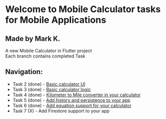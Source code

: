 # Welcome to Mobile Calculator tasks for Mobile Applications
## Made by Mark K.

A new Mobile Calculator in Flutter project<br>
Each branch contains completed Task

## Navigation:

- Task 2 (done) - [Basic calculator UI](https://github.com/mdkostom/MobileCalc/tree/Task-2-Basic-calculator-UI)
- Task 3 (done) - [Basic calculator logic](https://github.com/mdkostom/MobileCalc/tree/Task-3-Basic-calculator-logic)
- Task 4 (done) - [Kilometer to Mile converter in your calculator](https://github.com/mdkostom/MobileCalc/tree/Task-4-Kilometer-to-Mile-converter-in-your-calculator)
- Task 5 (done) - [Add history and persistence to your app](https://github.com/mdkostom/MobileCalc/tree/Task-5-Add-history-and-persistence-to-your-app)
- Task 6 (done) - [Add equation support for your calculator](https://github.com/mdkostom/MobileCalc/tree/Task-6-Add-equation-support-for-your-calculator)
- Task 7 (X) - Add Firestore support to your app
